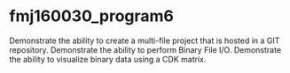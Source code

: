 # fmj160030_program6
Demonstrate the ability to create a multi-file project that is hosted in a GIT repository. Demonstrate the ability to perform Binary File I/O. Demonstrate the ability to visualize binary data using a CDK matrix. 
